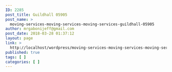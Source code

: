 ```yaml
---
ID: 2285
post_title: Guildhall 05905
post_name: >
  moving-services-moving-services-moving-services-guildhall-05905
author: mrgabonijeff@gmail.com
post_date: 2018-03-28 01:37:12
layout: page
link: >
  http://localhost/wordpress/moving-services-moving-services-moving-services-guildhall-05905/
published: true
tags: [ ]
categories: [ ]
---
```

